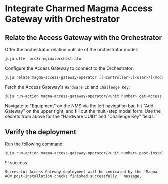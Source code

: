 # Integrate Charmed Magma Access Gateway with Orchestrator

## Relate the Access Gateway with the Orchestrator

Offer the orchestrator relation outside of the orchestrator model:

```bash
juju offer orc8r-nginx:orchestrator
```

Configure the Access Gateway to connect to the Orchestrator:

```bash
juju relate magma-access-gateway-operator [[<controller>:]<user>/]<model-name>.orc8r-nginx
```

Fetch the Access Gateway's `Hardware ID` and `Challenge Key`:

```bash
juju run-action magma-access-gateway-operator/<unit number> get-access-gateway-secrets --wait
```

Navigate to "Equipment" on the NMS via the left navigation bar, hit "Add Gateway" on the upper right, and fill out the multi-step modal form. Use the secrets from above for the "Hardware UUID" and "Challenge Key" fields.

## Verify the deployment

Run the following command:

```bash
juju run-action magma-access-gateway-operator/<unit number> post-install-checks --wait
```

!!! success

    Successful Access Gateway deployment will be indicated by the `Magma AGW post-installation checks finished successfully.` message.
